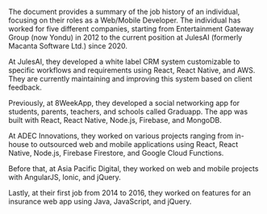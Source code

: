  The document provides a summary of the job history of an individual, focusing on their roles as a Web/Mobile Developer. The individual has worked for five different companies, starting from Entertainment Gateway Group (now Yondu) in 2012 to the current position at JulesAI (formerly Macanta Software Ltd.) since 2020.

At JulesAI, they developed a white label CRM system customizable to specific workflows and requirements using React, React Native, and AWS. They are currently maintaining and improving this system based on client feedback.

Previously, at 8WeekApp, they developed a social networking app for students, parents, teachers, and schools called Graduapp. The app was built with React, React Native, Node.js, Firebase, and MongoDB.

At ADEC Innovations, they worked on various projects ranging from in-house to outsourced web and mobile applications using React, React Native, Node.js, Firebase Firestore, and Google Cloud Functions.

Before that, at Asia Pacific Digital, they worked on web and mobile projects with AngularJS, Ionic, and jQuery.

Lastly, at their first job from 2014 to 2016, they worked on features for an insurance web app using Java, JavaScript, and jQuery.